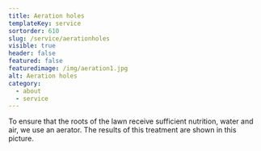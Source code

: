 ```yaml
---
title: Aeration holes
templateKey: service
sortorder: 610
slug: /service/aerationholes
visible: true
header: false
featured: false
featuredimage: /img/aeration1.jpg
alt: Aeration holes
category:
  - about
  - service
---
```


To ensure that the roots of the lawn receive sufficient nutrition, water and
air, we use an aerator. The results of this treatment are shown in this picture.
